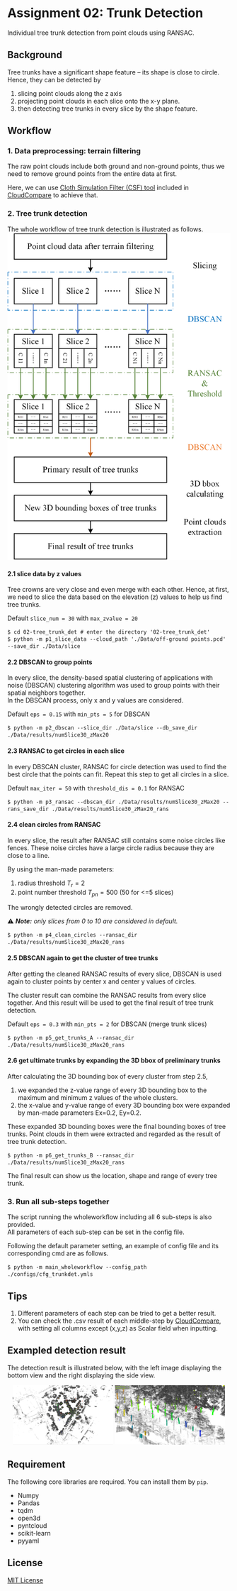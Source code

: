 # Assignment 02: Trunk Detection
Individual tree trunk detection from point clouds using RANSAC.

## Background
Tree trunks have a significant shape feature – its shape is close to circle. 
Hence, they can be detected by 
1. slicing point clouds along the z axis
2. projecting point clouds in each slice onto the x-y plane.
3. then detecting tree trunks in every slice by the shape feature.

## Workflow
### 1. Data preprocessing: terrain filtering
The raw point clouds include both ground and non-ground points, 
thus we need to remove ground points from the entire data at first.

Here, we can use [Cloth Simulation Filter (CSF) tool](https://www.cloudcompare.org/doc/wiki/index.php/CSF_(plugin)) 
included in [CloudCompare](https://www.danielgm.net/cc/) to achieve that.

### 2. Tree trunk detection
The whole workflow of tree trunk detection is illustrated as follows.
![A02-trunkDet-workflow](../imgs/A02-workflow-Drawing1.png)

#### 2.1 slice data by z values
Tree crowns are very close and even merge with each other. Hence, at first, we need to
slice the data based on the elevation (z) values to help us find tree trunks.

Default `slice_num = 30` with `max_zvalue = 20`
```shell
$ cd 02-tree_trunk_det # enter the directory '02-tree_trunk_det'
$ python -m p1_slice_data --cloud_path './Data/off-ground points.pcd' --save_dir ./Data/slice
```

#### 2.2 DBSCAN to group points
In every slice, the density-based spatial clustering of applications with noise (DBSCAN)
clustering algorithm was used to group points with their spatial neighbors together.  
In the DBSCAN process, only x and y values are considered.

Default `eps = 0.15` with `min_pts = 5` for DBSCAN
```shell
$ python -m p2_dbscan --slice_dir ./Data/slice --db_save_dir ./Data/results/numSlice30_zMax20
```

#### 2.3 RANSAC to get circles in each slice
In every DBSCAN cluster, RANSAC for circle detection was used to find the best circle that the points can fit. 
Repeat this step to get all circles in a slice.

Default `max_iter = 50` with `threshold_dis = 0.1` for RANSAC
```shell
$ python -m p3_ransac --dbscan_dir ./Data/results/numSlice30_zMax20 --rans_save_dir ./Data/results/numSlice30_zMax20_rans
```

#### 2.4 clean circles from RANSAC
In every slice, the result after RANSAC still contains some noise circles like fences. 
These noise circles have a large circle radius because they are close to a line. 

By using the man-made parameters:
1. radius threshold $T_r=2$
2. point number threshold $T_{pn}=500$ (50 for <=5 slices)

The wrongly detected circles are removed. 

:warning: ***Note:*** *only slices from 0 to 10 are considered in default.*
```shell
$ python -m p4_clean_circles --ransac_dir ./Data/results/numSlice30_zMax20_rans
```

#### 2.5 DBSCAN again to get the cluster of tree trunks
After getting the cleaned RANSAC results of every slice, 
DBSCAN is used again to cluster points by center x and center y values of circles.

The cluster result can combine the RANSAC results from every slice together. 
And this result will be used to get the final result of tree trunk detection.

Default `eps = 0.3` with `min_pts = 2` for DBSCAN (merge trunk slices)
```shell
$ python -m p5_get_trunks_A --ransac_dir ./Data/results/numSlice30_zMax20_rans
```

#### 2.6 get ultimate trunks by expanding the 3D bbox of preliminary trunks
After calculating the 3D bounding box of every cluster from step 2.5, 
1. we expanded the z-value range of every 3D bounding box to the maximum and minimum z values of the whole clusters.
2. the x-value and y-value range of every 3D bounding box were expanded by man-made parameters Ex=0.2, Ey=0.2.

These expanded 3D bounding boxes were the final bounding boxes of tree trunks. 
Point clouds in them were extracted and regarded as the result of tree trunk detection.
```shell
$ python -m p6_get_trunks_B --ransac_dir ./Data/results/numSlice30_zMax20_rans
```

The final result can show us the location, shape and range of every tree trunk.


### 3. Run all sub-steps together
The script running the wholeworkflow including all 6 sub-steps is also provided.  
All parameters of each sub-step can be set in the config file.

Following the default parameter setting, an example of config file and its corresponding cmd are as follows.
```shell
$ python -m main_wholeworkflow --config_path ./configs/cfg_trunkdet.ymls
```


## Tips
1. Different parameters of each step can be tried to get a better result.
2. You can check the .csv result of each middle-step by [CloudCompare](https://www.danielgm.net/cc/), 
with setting all columns except (x,y,z) as Scalar field when inputting.


## Exampled detection result
The detection result is illustrated below, 
with the left image displaying the bottom view and the right displaying the side view.

<p align = "center">    
<img  src="../imgs/A02-res_bottom2top.PNG" width="45%" />
<img  src="../imgs/A02-res_side.PNG" width="49.3%" />
</p>

## Requirement
The following core libraries are required. You can install them by `pip`.
- Numpy
- Pandas
- tqdm
- open3d
- pyntcloud
- scikit-learn
- pyyaml


## License
[MIT License](../LICENSE)